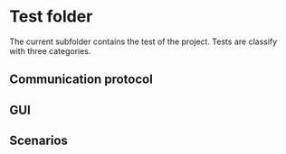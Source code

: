 # Test folder
The current subfolder contains the test of the project. Tests are classify with three categories.
## Communication protocol

## GUI

## Scenarios